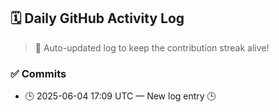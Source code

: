 ## 🗓️ Daily GitHub Activity Log

> 🤖 Auto-updated log to keep the contribution streak alive!

### ✅ Commits

- 🕒 2025-06-04 17:09 UTC — New log entry 🕒

